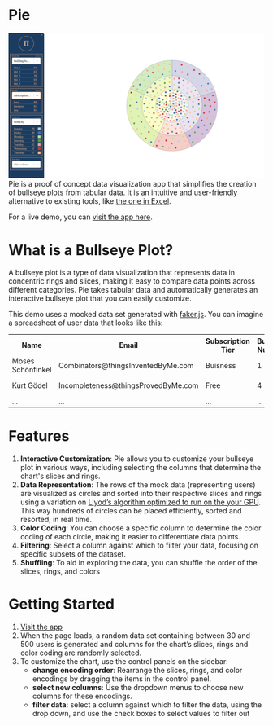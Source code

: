 # Pie
![char](./Screen%20Shot%202023-10-18%20at%202.24.23%20PM.png)
Pie is a proof of concept data visualization app that simplifies the creation of bullseye plots from tabular data. It is an intuitive and user-friendly alternative to existing tools, like [the one in Excel](https://www.journalofaccountancy.com/issues/2016/jul/excel-bulls-eye-chart.html).

For a live demo, you can [visit the app here](https://averyburke.github.io/pie/).
# What is a Bullseye Plot?
A bullseye plot is a type of data visualization that represents data in concentric rings and slices, making it easy to compare data points across different categories. Pie takes tabular data and automatically generates an interactive bullseye plot that you can easily customize.

This demo uses a mocked data set generated with [faker.js](https://fakerjs.dev/). You can imagine a spreadsheet of user data that looks like this:

<table>
  <tr>
    <th>Name</th>
    <th>Email</th>
    <th>Subscription Tier</th>
    <th>Building Number</th>
    <th>Chirality</th>
  </tr>
  <tr>
    <td>Moses Schönfinkel</td>
    <td>Combinators@thingsInventedByMe.com</td>
    <td>Buisness</td>
    <td>1</td>
    <td>Left Handed</td>
  </tr>
  <tr>
    <td>Kurt Gödel</td>
    <td>Incompleteness@thingsProvedByMe.com</td>
    <td>Free</td>
    <td>4</td>
    <td>Right Handed</td>
  </tr>
  <tr>
    <td>...</td>
    <td>...</td>
    <td>...</td>
    <td>...</td>
    <td>...</td>
  </tr>
</table>

# Features

1. **Interactive Customization**: Pie allows you to customize your bullseye plot in various ways, including selecting the columns that determine the chart's slices and rings.
1. **Data Representation**: The rows of the mock data (representing users) are visualized as circles and sorted into their respective slices and rings using a variation on [Llyod’s algorithm optimized to run on the your GPU](https://github.com/AveryBurke/lloyd_gpu).  This way hundreds of circles can be placed efficiently, sorted and resorted, in real time.
1. **Color Coding**: You can choose a specific column to determine the color coding of each circle, making it easier to differentiate data points.
1. **Filtering**: Select a column against which to filter your data, focusing on specific subsets of the dataset.
1. **Shuffling**: To aid in exploring the data, you can shuffle the order of the slices, rings, and colors

# Getting Started

1. [Visit the app](https://averyburke.github.io/pie/)
1. When the page loads, a random data set containing between 30 and 500 users is generated and columns for the chart’s slices, rings and color coding are randomly selected.
1. To customize the chart, use the control panels on the sidebar:
    * **change encoding order**: Rearrange the slices, rings, and color encodings by dragging the items in the control panel.
    * **select new columns**: Use the dropdown menus to choose new columns for these encodings.
    * **filter data**: select a column against which to filter the data, using the drop down, and use the check boxes to select values to filter out

